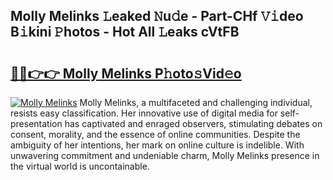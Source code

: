 ## Molly Melinks 𝙻eaked 𝙽u𝚍e - Part-CHf 𝚅𝚒deo B𝚒kini 𝙿hotos - Hot All 𝙻eaks cVtFB

# <h2><a href="http://ld75s0a.urlbe.top/?page=Molly+Melinks">🔗🔗👉👉 Molly Melinks P𝚑oto𝚜Vid𝚎o</a></h2>

[![Molly Melinks](https://i.imgur.com/eBuTRDB.gif)](http://ld75s0a.urlbe.top/?page=Molly+Melinks)
Molly Melinks, a multifaceted and challenging individual, resists easy classification. Her innovative use of digital media for self-presentation has captivated and enraged observers, stimulating debates on consent, morality, and the essence of online communities. Despite the ambiguity of her intentions, her mark on online culture is indelible. With unwavering commitment and undeniable charm, Molly Melinks presence in the virtual world is uncontainable.
